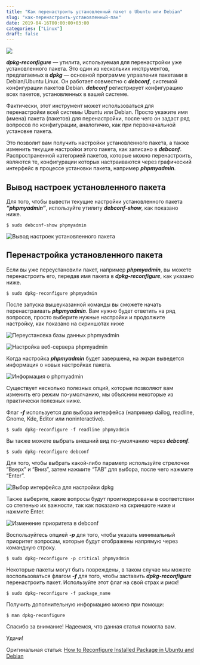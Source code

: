 ```yaml
---
title: "Как перенастроить установленный пакет в Ubuntu или Debian"
slug: "как-перенастроить-установленный-пак"
date: 2019-04-16T00:00:00+03:00
categories: ["Linux"]
draft: false
---
```


![](/posts/как-перенастроить-установленный-пак/shapka6-2.jpg)

**_dpkg-reconfigure_** — утилита, используемая для перенастройки уже установленного пакета. Это один из нескольких
инструментов, предлагаемых в **_dpkg_** — основной программе управления пакетами в Debian/Ubuntu Linux. Он работает
совместно с **_debconf_**, системой конфигурации пакетов Debian. **_debconf_** регистрирует конфигурацию всех пакетов,
установленных в вашей системе.

Фактически, этот инструмент может использоваться для перенастройки всей системы Ubuntu или Debian. Просто укажите имя
(имена) пакета (пакетов) для перенастройки, после чего он задаст ряд вопросов по конфигурации, аналогично, как при
первоначальной установке пакета.

Это позволит вам получить настройки установленного пакета, а также изменить текущие настройки этого пакета, как записано
в **_debconf_**. Распространенной категорией пакетов, которые можно перенастроить, являются те, конфигурации которых
настраиваются через графический интерфейс в процессе установки пакета, например **_phpmyadmin_**.

## Вывод настроек установленного пакета

Для того, чтобы вывести текущие настройки установленного пакета **_“phpmyadmin”_**, используйте утилиту
**_debconf-show_**, как показано ниже.

```
$ sudo debconf-show phpmyadmin
```

![Вывод настроек установленного пакета](https://www.tecmint.com/wp-content/uploads/2018/09/View-Installed-Package-Configurations.png)

## Перенастройка установленного пакета

Если вы уже переустановили пакет, например **_phpmyadmin_**, вы можете перенастроить его, передав имя пакета в
**_dpkg-reconfigure_**, как указано ниже.

```
$ sudo dpkg-reconfigure phpmyadmin
```

После запуска вышеуказанной команды вы сможете начать перенастраивать **_phpmyadmin_**. Вам нужно будет ответить на ряд
вопросов, просто выберите нужные настройки и продолжите настройку, как показано на скриншотах ниже

![Переустановка базы данных phpmyadmin](https://www.tecmint.com/wp-content/uploads/2018/09/Reinstall-Database-for-PhpMyAdmin.png)

![Настройка веб-сервера phpmyadmin](https://www.tecmint.com/wp-content/uploads/2018/09/Configure-Web-Server-for-PhpMyAdmin.png)

Когда настройка **_phpmyadmin_** будет завершена, на экран выведется информация о новых настройках пакета.

![Информация о phpmyadmin](https://www.tecmint.com/wp-content/uploads/2018/09/PhpMyAdmin-Information.png)

Существует несколько полезных опций, которые позволяют вам изменить его режим по-умолчанию, мы объясним некоторые из
практически полезных ниже.

Флаг **_-f_** используется для выбора интерфейса (например dailog, readline, Gnome, Kde, Editor или noninteractive).

```
$ sudo dpkg-reconfigure -f readline phpmyadmin
```

Вы также можете выбрать внешний вид по-умолчанию через **_debconf_**.

```
$ sudo dpkg-reconfigure debconf
```

Для того, чтобы выбрать какой-либо параметр используйте стрелочки “Вверх” и “Вниз”, затем нажмите “TAB” для выбора,
после чего нажмите “Enter”.

![Выбор интерфейса для настройки dpkg](https://www.tecmint.com/wp-content/uploads/2018/09/Change-dpkg-reconfigure-Frontend.png)

Также выберите, какие вопросы будут проигнорированы в соответствии со степенью их важности, так как показано на
скриншоте ниже и нажмите Enter.

![Изменение приоритета в debconf](https://www.tecmint.com/wp-content/uploads/2018/09/Change-Debconf-Priority.png)

Воспользуйтесь опцией **_-p_** для того, чтобы указать минимальный приоритет вопросам, которые будут отображены напрямую
через командную строку.

```
$ sudo dpkg-reconfigure -p critical phpmyadmin
```

Некоторые пакеты могут быть повреждены, в таком случае мы можете воспользоваться флагом **_-f_** для того, чтобы заставить
**_dpkg-reconfigure_** перенастроить пакет. Используйте этот флаг на свой страх и риск!

```
$ sudo dpkg-reconfigure -f package_name
```

Получить дополнительную информацию можно при помощи:

```
$ man dpkg-reconfigure
```

Спасибо за внимание! Надеемся, что данная статья помогла вам.

Удачи!

Оригинальная статья: [How to Reconfigure Installed Package in Ubuntu and Debian](https://www.tecmint.com/dpkg-reconfigure-installed-package-in-ubuntu-debian/)
